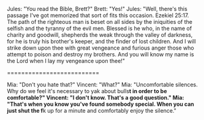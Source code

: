 Jules: "You read the Bible, Brett?"
Brett: "Yes!"
Jules: "Well, there's this passage I've got memorized that sort of fits this occasion. Ezekiel 25:17. The path of the righteous man is beset on all sides by the iniquities of the selfish and the tyranny of the evil men. Blessed is he who, in the name of charity and goodwill, shepherds the weak through the valley of darkness, for he is truly his brother's keeper, and the finder of lost children. And I will strike down upon thee with great vengeance and furious anger those who attempt to poison and destroy my brothers. And you will know my name is the Lord when I lay my vengeance upon thee!"

==========================

Mia: "Don't you hate that?"
Vincent: "What?"
Mia: "Uncomfortable silences. Why do we feel it's necessary to yak about bulls**t in order to be comfortable?"
Vincent: "I don't know. That's a good question."
Mia: "That's when you know you've found somebody special. When you can just shut the f**k up for a minute and comfortably enjoy the silence."
